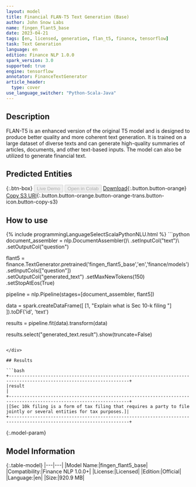 ```yaml
---
layout: model
title: Financial FLAN-T5 Text Generation (Base)
author: John Snow Labs
name: fingen_flant5_base
date: 2023-04-21
tags: [en, licensed, generation, flan_t5, finance, tensorflow]
task: Text Generation
language: en
edition: Finance NLP 1.0.0
spark_version: 3.0
supported: true
engine: tensorflow
annotator: FinanceTextGenerator
article_header:
  type: cover
use_language_switcher: "Python-Scala-Java"
---
```


## Description

FLAN-T5 is an enhanced version of the original T5 model and is designed to produce better quality and more coherent text generation. It is trained on a large dataset of diverse texts and can generate high-quality summaries of articles, documents, and other text-based inputs. The model can also be utilized to generate financial text.

## Predicted Entities



{:.btn-box}
<button class="button button-orange" disabled>Live Demo</button>
<button class="button button-orange" disabled>Open in Colab</button>
[Download](https://s3.amazonaws.com/auxdata.johnsnowlabs.com/finance/models/fingen_flant5_base_en_1.0.0_3.0_1682073956957.zip){:.button.button-orange}
[Copy S3 URI](s3://auxdata.johnsnowlabs.com/finance/models/fingen_flant5_base_en_1.0.0_3.0_1682073956957.zip){:.button.button-orange.button-orange-trans.button-icon.button-copy-s3}

## How to use



<div class="tabs-box" markdown="1">
{% include programmingLanguageSelectScalaPythonNLU.html %}
```python
document_assembler = nlp.DocumentAssembler()\
    .setInputCol("text")\
    .setOutputCol("question")

flant5 = finance.TextGenerator.pretrained('fingen_flant5_base','en','finance/models')\
    .setInputCols(["question"])\
    .setOutputCol("generated_text")
    .setMaxNewTokens(150)\
    .setStopAtEos(True)
  

pipeline = nlp.Pipeline(stages=[document_assembler, flant5])

data = spark.createDataFrame([
  [1, "Explain what is Sec 10-k filing "]
]).toDF('id', 'text')

results = pipeline.fit(data).transform(data)

results.select("generated_text.result").show(truncate=False)
```

</div>

## Results

```bash
+--------------------------------------------------------------------------------------------------------------------+
|result                                                                                                              |
+--------------------------------------------------------------------------------------------------------------------+
|[Sec 10k filing is a form of tax filing that requires a party to file jointly or several entities for tax purposes.]|
+--------------------------------------------------------------------------------------------------------------------+
```

{:.model-param}
## Model Information

{:.table-model}
|---|---|
|Model Name:|fingen_flant5_base|
|Compatibility:|Finance NLP 1.0.0+|
|License:|Licensed|
|Edition:|Official|
|Language:|en|
|Size:|920.9 MB|
